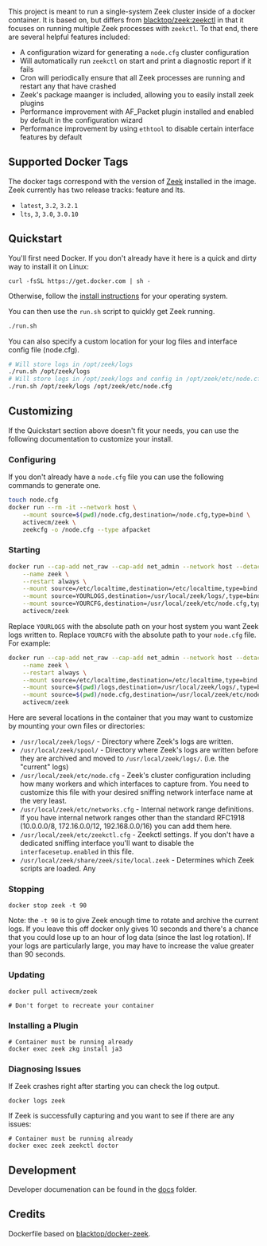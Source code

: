 
This project is meant to run a single-system Zeek cluster inside of a docker container. It is based on, but differs from [blacktop/zeek:zeekctl](https://hub.docker.com/r/blacktop/zeek) in that it focuses on running multiple Zeek processes with `zeekctl`. To that end, there are several helpful features included:

- A configuration wizard for generating a `node.cfg` cluster configuration
- Will automatically run `zeekctl` on start and print a diagnostic report if it fails
- Cron will periodically ensure that all Zeek processes are running and restart any that have crashed
- Zeek's package maanger is included, allowing you to easily install zeek plugins
- Performance improvement with AF_Packet plugin installed and enabled by default in the configuration wizard
- Performance improvement by using `ethtool` to disable certain interface features by default

## Supported Docker Tags

The docker tags correspond with the version of [Zeek](https://zeek.org/get-zeek/) installed in the image. Zeek currently has two release tracks: feature and lts.

* `latest`, `3.2`, `3.2.1`
* `lts`, `3`, `3.0`, `3.0.10`

## Quickstart

You'll first need Docker. If you don't already have it here is a quick and dirty way to install it on Linux:

```
curl -fsSL https://get.docker.com | sh -
```

Otherwise, follow the [install instructions](https://docs.docker.com/get-docker/) for your operating system.

You can then use the `run.sh` script to quickly get Zeek running.

```bash
./run.sh
```

You can also specify a custom location for your log files and interface config file (node.cfg).

```bash
# Will store logs in /opt/zeek/logs
./run.sh /opt/zeek/logs
# Will store logs in /opt/zeek/logs and config in /opt/zeek/etc/node.cfg
./run.sh /opt/zeek/logs /opt/zeek/etc/node.cfg
```

## Customizing

If the Quickstart section above doesn't fit your needs, you can use the following documentation to customize your install.

### Configuring

If you don't already have a `node.cfg` file you can use the following commands to generate one.

```bash
touch node.cfg
docker run --rm -it --network host \
    --mount source=$(pwd)/node.cfg,destination=/node.cfg,type=bind \
    activecm/zeek \
    zeekcfg -o /node.cfg --type afpacket
```

### Starting

```bash
docker run --cap-add net_raw --cap-add net_admin --network host --detach \
    --name zeek \
    --restart always \
    --mount source=/etc/localtime,destination=/etc/localtime,type=bind,readonly \
    --mount source=YOURLOGS,destination=/usr/local/zeek/logs/,type=bind \
    --mount source=YOURCFG,destination=/usr/local/zeek/etc/node.cfg,type=bind \
    activecm/zeek
```

Replace `YOURLOGS` with the absolute path on your host system you want Zeek logs written to. Replace `YOURCFG` with the absolute path to your `node.cfg` file. For example:

```bash
docker run --cap-add net_raw --cap-add net_admin --network host --detach \
    --name zeek \
    --restart always \
    --mount source=/etc/localtime,destination=/etc/localtime,type=bind,readonly \
    --mount source=$(pwd)/logs,destination=/usr/local/zeek/logs/,type=bind \
    --mount source=$(pwd)/node.cfg,destination=/usr/local/zeek/etc/node.cfg,type=bind \
    activecm/zeek
```

Here are several locations in the container that you may want to customize by mounting your own files or directories:

* `/usr/local/zeek/logs/` - Directory where Zeek's logs are written.
* `/usr/local/zeek/spool/` - Directory where Zeek's logs are written before they are archived and moved to `/usr/local/zeek/logs/`. (i.e. the "current" logs)
* `/usr/local/zeek/etc/node.cfg` - Zeek's cluster configuration including how many workers and which interfaces to capture from. You need to customize this file with your desired sniffing network interface name at the very least.
* `/usr/local/zeek/etc/networks.cfg` - Internal network range definitions. If you have internal network ranges other than the standard RFC1918 (10.0.0.0/8, 172.16.0.0/12, 192.168.0.0/16) you can add them here.
* `/usr/local/zeek/etc/zeekctl.cfg` - Zeekctl settings. If you don't have a dedicated sniffing interface you'll want to disable the `interfacesetup.enabled` in this file.
* `/usr/local/zeek/share/zeek/site/local.zeek` - Determines which Zeek scripts are loaded. Any

### Stopping

```
docker stop zeek -t 90
```

Note: the `-t 90` is to give Zeek enough time to rotate and archive the current logs. If you leave this off docker only gives 10 seconds and there's a chance that you could lose up to an hour of log data (since the last log rotation). If your logs are particularly large, you may have to increase the value greater than 90 seconds.

### Updating

```
docker pull activecm/zeek

# Don't forget to recreate your container
```

### Installing a Plugin

```
# Container must be running already
docker exec zeek zkg install ja3
```

### Diagnosing Issues

If Zeek crashes right after starting you can check the log output.

```
docker logs zeek
```

If Zeek is successfully capturing and you want to see if there are any issues:

```
# Container must be running already
docker exec zeek zeekctl doctor
```

## Development

Developer documenation can be found in the [docs](docs/) folder.

## Credits

Dockerfile based on [blacktop/docker-zeek](https://github.com/blacktop/docker-zeek/tree/master/zeekctl).
